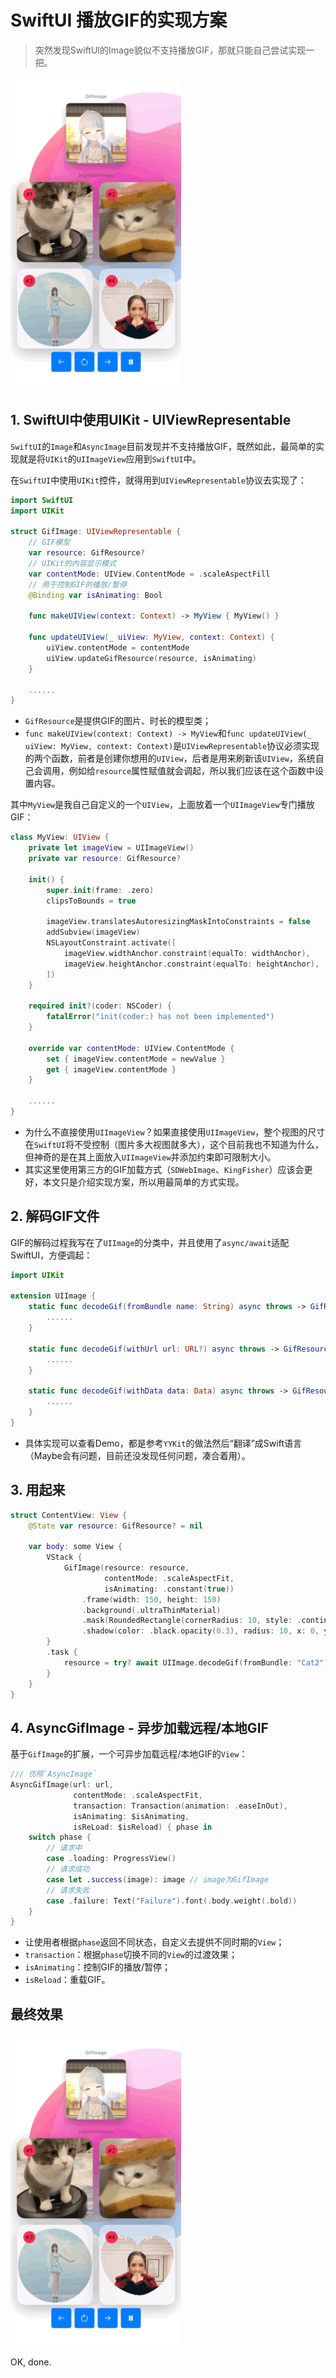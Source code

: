# SwiftUI 播放GIF的实现方案

> 突然发现SwiftUI的Image貌似不支持播放GIF，那就只能自己尝试实现一把。

![effect.gif](https://github.com/Rogue24/JPCover/raw/master/GifImageDemo/effect.gif)

## 1. SwiftUI中使用UIKit - UIViewRepresentable

`SwiftUI`的`Image`和`AsyncImage`目前发现并不支持播放GIF，既然如此，最简单的实现就是将`UIKit`的`UIImageView`应用到`SwiftUI`中。

在`SwiftUI`中使用`UIKit`控件，就得用到`UIViewRepresentable`协议去实现了：
```swift
import SwiftUI
import UIKit

struct GifImage: UIViewRepresentable {
    // GIF模型
    var resource: GifResource?
    // UIKit的内容显示模式
    var contentMode: UIView.ContentMode = .scaleAspectFill
    // 用于控制GIF的播放/暂停
    @Binding var isAnimating: Bool
    
    func makeUIView(context: Context) -> MyView { MyView() }
    
    func updateUIView(_ uiView: MyView, context: Context) {
        uiView.contentMode = contentMode
        uiView.updateGifResource(resource, isAnimating)
    }
    
    ......
}
```
- `GifResource`是提供GIF的图片、时长的模型类；
- `func makeUIView(context: Context) -> MyView`和`func updateUIView(_ uiView: MyView, context: Context)`是`UIViewRepresentable`协议必须实现的两个函数，前者是创建你想用的`UIView`，后者是用来刷新该`UIView`，系统自己会调用，例如给`resource`属性赋值就会调起，所以我们应该在这个函数中设置内容。

其中`MyView`是我自己自定义的一个`UIView`，上面放着一个`UIImageView`专门播放GIF：
```swift
class MyView: UIView {
    private let imageView = UIImageView()
    private var resource: GifResource?
        
    init() {
        super.init(frame: .zero)
        clipsToBounds = true
        
        imageView.translatesAutoresizingMaskIntoConstraints = false
        addSubview(imageView)
        NSLayoutConstraint.activate([
            imageView.widthAnchor.constraint(equalTo: widthAnchor),
            imageView.heightAnchor.constraint(equalTo: heightAnchor),
        ])
    }
        
    required init?(coder: NSCoder) {
        fatalError("init(coder:) has not been implemented")
    }
        
    override var contentMode: UIView.ContentMode {
        set { imageView.contentMode = newValue }
        get { imageView.contentMode }
    }
        
    ......
}
```
- 为什么不直接使用`UIImageView`？如果直接使用`UIImageView`，整个视图的尺寸在`SwiftUI`将不受控制（图片多大视图就多大），这个目前我也不知道为什么，但神奇的是在其上面放入`UIImageView`并添加约束即可限制大小。
- 其实这里使用第三方的GIF加载方式（`SDWebImage`、`KingFisher`）应该会更好，本文只是介绍实现方案，所以用最简单的方式实现。

## 2. 解码GIF文件

GIF的解码过程我写在了`UIImage`的分类中，并且使用了`async/await`适配SwiftUI，方便调起：
```swift
import UIKit

extension UIImage {
    static func decodeGif(fromBundle name: String) async throws -> GifResource {
        ......
    }
    
    static func decodeGif(withUrl url: URL?) async throws -> GifResource {
        ......
    }
    
    static func decodeGif(withData data: Data) async throws -> GifResource {
        ......
    }
}
```
- 具体实现可以查看Demo，都是参考`YYKit`的做法然后“翻译”成Swift语言（Maybe会有问题，目前还没发现任何问题，凑合着用）。

## 3. 用起来

```swift
struct ContentView: View {
    @State var resource: GifResource? = nil
    
    var body: some View {
        VStack {
            GifImage(resource: resource, 
                     contentMode: .scaleAspectFit, 
                     isAnimating: .constant(true))
                .frame(width: 150, height: 150)
                .background(.ultraThinMaterial)
                .mask(RoundedRectangle(cornerRadius: 10, style: .continuous))
                .shadow(color: .black.opacity(0.3), radius: 10, x: 0, y: 10)
        }
        .task {
            resource = try? await UIImage.decodeGif(fromBundle: "Cat2")
        }
    }
}
```
## 4. AsyncGifImage - 异步加载远程/本地GIF

基于`GifImage`的扩展，一个可异步加载远程/本地GIF的`View`：
```swift
/// 仿照`AsyncImage`
AsyncGifImage(url: url,
              contentMode: .scaleAspectFit,
              transaction: Transaction(animation: .easeInOut),
              isAnimating: $isAnimating,
              isReLoad: $isReload) { phase in
    switch phase {
        // 请求中
        case .loading: ProgressView()
        // 请求成功
        case let .success(image): image // image为GifImage
        // 请求失败
        case .failure: Text("Failure").font(.body.weight(.bold))
    }
}
```
- 让使用者根据`phase`返回不同状态，自定义去提供不同时期的`View`；
- `transaction`：根据`phase`切换不同的`View`的过渡效果；
- `isAnimating`：控制GIF的播放/暂停；
- `isReload`：重载GIF。

## 最终效果

![effect.gif](https://github.com/Rogue24/JPCover/raw/master/GifImageDemo/effect.gif)

OK, done.
